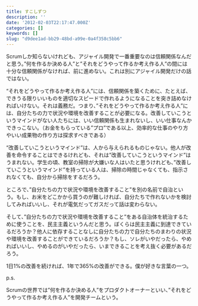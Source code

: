 ```yaml
---
title: すこしずつ
description: ''
date: '2012-02-03T22:17:47.000Z'
categories: []
keywords: []
slug: "d9dee1ad-bb29-48bd-a99e-0a4f358c5bb6"
---
```

Scrumしか知らないけれども、アジャイル開発で一番重要なのは信頼関係なんだと思う。”何を作るか決める人”と”それをどうやって作るか考え作る人”の間には十分な信頼関係がなければ、前に進めない。これは別にアジャイル開発だけの話ではない。

“それをどうやって作るか考え作る人”には、信頼関係を築くために、たとえば、できうる限りいいものを適切なスピードで作れるようになることを突き詰めなければいけない。それは義務だ。つまり、”それをどうやって作るか考え作る人”には、自分たちの力で状況や環境を改善することが必要になる。改善していこうというマインドがない人たちには、いい信頼関係も生まれないし、いい仕事なんかできっこない。（お金をもらっている”プロ”である以上、効率的な仕事のやり方やいい成果物の作り方は探求すべきである）

“改善していこうというマインド”は、人から与えられるものじゃない。他人が改善を命令することはできるけれども、それは”改善していこうというマインド”はうまれない。学生の頃、教室の掃除が大嫌いな人はいたと思うけれども、”改善していこうというマインド”を持っている人は、掃除の時間じゃなくても、指示されなくても、自分から掃除をするだろう。

ところで、”自分たちの力で状況や環境を改善すること”を別の名前で自治という。もし、お米をどこかから買うのが難しければ、自分たちで作れないかを検討してみればいいし、それが電気だってガスだって話は変わらない。

そして、”自分たちの力で状況や環境を改善すること”をある自治体を統治するために使うことを、民主主義というんだと思う。ぼくらは民主主義に到達できているだろうか？他人に依存することなしに自分たちの力で自分たちのまわりの状況や環境を改善することができているだろうか？もし、ソレがいやだったら、やめればいいし、やめるのがいやだったら、いまできることを考え抜く必要があるだろう。

1日1%の改善を続ければ、1年で365%の改善ができる。僕が好きな言葉の一つ。

p.s.

Scrumの世界では”何を作るか決める人”をプロダクトオーナーといい、”それをどうやって作るか考え作る人”を開発チームという。